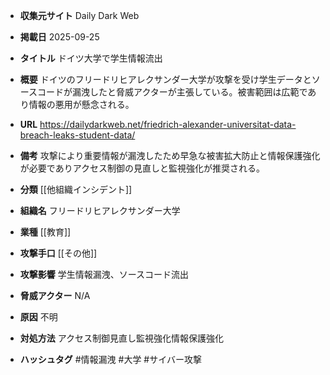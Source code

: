 - **収集元サイト**
Daily Dark Web

- **掲載日**
2025-09-25

- **タイトル**
ドイツ大学で学生情報流出

- **概要**
ドイツのフリードリヒアレクサンダー大学が攻撃を受け学生データとソースコードが漏洩したと脅威アクターが主張している。被害範囲は広範であり情報の悪用が懸念される。

- **URL**
https://dailydarkweb.net/friedrich-alexander-universitat-data-breach-leaks-student-data/

- **備考**
攻撃により重要情報が漏洩したため早急な被害拡大防止と情報保護強化が必要でありアクセス制御の見直しと監視強化が推奨される。

- **分類**
[[他組織インシデント]]

- **組織名**
フリードリヒアレクサンダー大学

- **業種**
[[教育]]

- **攻撃手口**
[[その他]]

- **攻撃影響**
学生情報漏洩、ソースコード流出

- **脅威アクター**
N/A

- **原因**
不明

- **対処方法**
アクセス制御見直し監視強化情報保護強化

- **ハッシュタグ**
#情報漏洩 #大学 #サイバー攻撃
